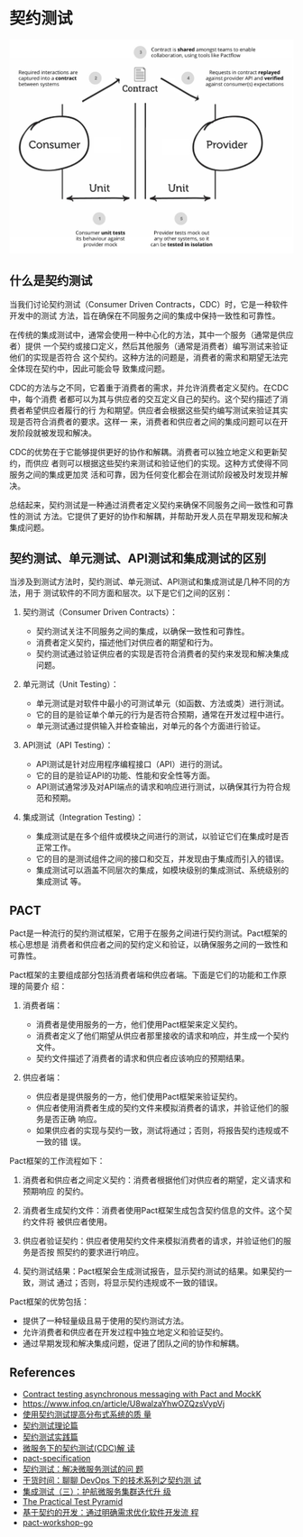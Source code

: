 # 契约测试

![PACT contract testing](./../../../images/pact_testing/pact-contract-testing.jpg)

## 什么是契约测试

当我们讨论契约测试（Consumer Driven Contracts，CDC）时，它是一种软件开发中的测试
方法，旨在确保在不同服务之间的集成中保持一致性和可靠性。

在传统的集成测试中，通常会使用一种中心化的方法，其中一个服务（通常是供应者）提供
一个契约或接口定义，然后其他服务（通常是消费者）编写测试来验证他们的实现是否符合
这个契约。这种方法的问题是，消费者的需求和期望无法完全体现在契约中，因此可能会导
致集成问题。

CDC的方法与之不同，它着重于消费者的需求，并允许消费者定义契约。在CDC中，每个消费
者都可以为其与供应者的交互定义自己的契约。这个契约描述了消费者希望供应者履行的行
为和期望。供应者会根据这些契约编写测试来验证其实现是否符合消费者的要求。这样一
来，消费者和供应者之间的集成问题可以在开发阶段就被发现和解决。

CDC的优势在于它能够提供更好的协作和解耦。消费者可以独立地定义和更新契约，而供应
者则可以根据这些契约来测试和验证他们的实现。这种方式使得不同服务之间的集成更加灵
活和可靠，因为任何变化都会在测试阶段被及时发现并解决。

总结起来，契约测试是一种通过消费者定义契约来确保不同服务之间一致性和可靠性的测试
方法。它提供了更好的协作和解耦，并帮助开发人员在早期发现和解决集成问题。

## 契约测试、单元测试、API测试和集成测试的区别

当涉及到测试方法时，契约测试、单元测试、API测试和集成测试是几种不同的方法，用于
测试软件的不同方面和层次。以下是它们之间的区别：

1. 契约测试（Consumer Driven Contracts）：
   - 契约测试关注不同服务之间的集成，以确保一致性和可靠性。
   - 消费者定义契约，描述他们对供应者的期望和行为。
   - 契约测试通过验证供应者的实现是否符合消费者的契约来发现和解决集成问题。

2. 单元测试（Unit Testing）：
   - 单元测试是对软件中最小的可测试单元（如函数、方法或类）进行测试。
   - 它的目的是验证单个单元的行为是否符合预期，通常在开发过程中进行。
   - 单元测试通过提供输入并检查输出，对单元的各个方面进行验证。

3. API测试（API Testing）：
   - API测试是针对应用程序编程接口（API）进行的测试。
   - 它的目的是验证API的功能、性能和安全性等方面。
   - API测试通常涉及对API端点的请求和响应进行测试，以确保其行为符合规范和预期。

4. 集成测试（Integration Testing）：
   - 集成测试是在多个组件或模块之间进行的测试，以验证它们在集成时是否正常工作。
   - 它的目的是测试组件之间的接口和交互，并发现由于集成而引入的错误。
   - 集成测试可以涵盖不同层次的集成，如模块级别的集成测试、系统级别的集成测试
     等。

## PACT

Pact是一种流行的契约测试框架，它用于在服务之间进行契约测试。Pact框架的核心思想是
消费者和供应者之间的契约定义和验证，以确保服务之间的一致性和可靠性。

Pact框架的主要组成部分包括消费者端和供应者端。下面是它们的功能和工作原理的简要介
绍：

1. 消费者端：
   - 消费者是使用服务的一方，他们使用Pact框架来定义契约。
   - 消费者定义了他们期望从供应者那里接收的请求和响应，并生成一个契约文件。
   - 契约文件描述了消费者的请求和供应者应该响应的预期结果。

2. 供应者端：
   - 供应者是提供服务的一方，他们使用Pact框架来验证契约。
   - 供应者使用消费者生成的契约文件来模拟消费者的请求，并验证他们的服务是否正确
     响应。
   - 如果供应者的实现与契约一致，测试将通过；否则，将报告契约违规或不一致的错
     误。

Pact框架的工作流程如下：

1. 消费者和供应者之间定义契约：消费者根据他们对供应者的期望，定义请求和预期响应
   的契约。

2. 消费者生成契约文件：消费者使用Pact框架生成包含契约信息的文件。这个契约文件将
   被供应者使用。

3. 供应者验证契约：供应者使用契约文件来模拟消费者的请求，并验证他们的服务是否按
   照契约的要求进行响应。

4. 契约测试结果：Pact框架会生成测试报告，显示契约测试的结果。如果契约一致，测试
   通过；否则，将显示契约违规或不一致的错误。

Pact框架的优势包括：

- 提供了一种轻量级且易于使用的契约测试方法。
- 允许消费者和供应者在开发过程中独立地定义和验证契约。
- 通过早期发现和解决集成问题，促进了团队之间的协作和解耦。


## References

- [Contract testing asynchronous messaging with Pact and
  MockK](https://technology.lastminute.com/contract-testing-asynchronous-messaging-pact-junit-mockk/)
- https://www.infoq.cn/article/U8walzaYhwOZQzsVypVj
- [使用契约测试提高分布式系统的质
  量](https://www.infoq.cn/article/contract-testing-spring-cloud-contract)
- [契约测试理论篇](https://xie.infoq.cn/article/1c490dabcb429209b07e5b456)
- [契约测试实践篇](https://xie.infoq.cn/article/56006dcd3893324e02d2e5c88)
- [微服务下的契约测试(CDC)解
  读](https://www.cnblogs.com/jinjiangongzuoshi/p/7815243.html)
- [pact-specification](https://github.com/pact-foundation/pact-specification)
- [契约测试：解决微服务测试的问
  题](https://xie.infoq.cn/article/4a7132566e2f2a032ae9bb0e0)
- [干货时间：聊聊 DevOps 下的技术系列之契约测
  试](https://xie.infoq.cn/article/fd65cc64d9e66edca750d3ded)
- [集成测试（三）：护航微服务集群迭代升
  级](https://time.geekbang.org/column/article/509551)
- [The Practical Test
  Pyramid](https://martinfowler.com/articles/practical-test-pyramid.html)
- [基于契约的开发：通过明确需求优化软件开发流
  程](https://www.infoq.cn/article/g6D7e4ki76V3dRBWkrrK)
- [pact-workshop-go](https://github.com/pact-foundation/pact-workshop-go)
